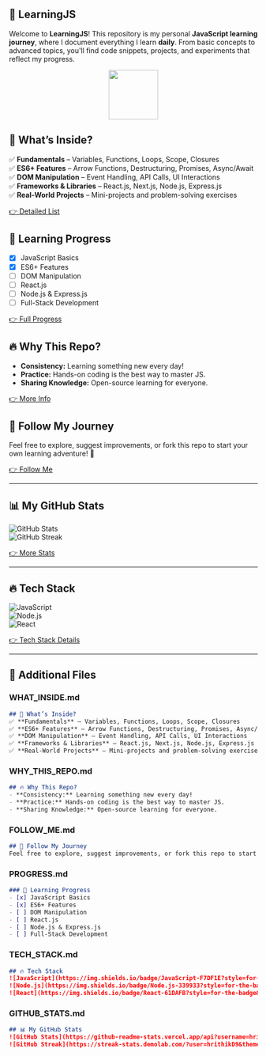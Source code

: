 ## 🚀 LearningJS  

Welcome to **LearningJS**! This repository is my personal **JavaScript learning journey**, where I document everything I learn **daily**. From basic concepts to advanced topics, you'll find code snippets, projects, and experiments that reflect my progress.  

<p align="center">
  <img src="https://media.giphy.com/media/ln7z2eWriiQAllfVcn/giphy.gif" width="100">
</p>

## 📌 What’s Inside?  
✅ **Fundamentals** – Variables, Functions, Loops, Scope, Closures  
✅ **ES6+ Features** – Arrow Functions, Destructuring, Promises, Async/Await  
✅ **DOM Manipulation** – Event Handling, API Calls, UI Interactions  
✅ **Frameworks & Libraries** – React.js, Next.js, Node.js, Express.js  
✅ **Real-World Projects** – Mini-projects and problem-solving exercises  

[👉 Detailed List](WHAT_INSIDE.md)

## 🚀 Learning Progress  
- [x] JavaScript Basics  
- [x] ES6+ Features  
- [ ] DOM Manipulation  
- [ ] React.js  
- [ ] Node.js & Express.js  
- [ ] Full-Stack Development  

[👉 Full Progress](PROGRESS.md)

## 🔥 Why This Repo?  
- **Consistency:** Learning something new every day!  
- **Practice:** Hands-on coding is the best way to master JS.  
- **Sharing Knowledge:** Open-source learning for everyone.  

[👉 More Info](WHY_THIS_REPO.md)

## 🌱 Follow My Journey  
Feel free to explore, suggest improvements, or fork this repo to start your own learning adventure! 🚀  

[👉 Follow Me](FOLLOW_ME.md)

---

## 📊 My GitHub Stats  
![GitHub Stats](https://github-readme-stats.vercel.app/api?username=hrithikD9&show_icons=true&theme=radical)  
![GitHub Streak](https://streak-stats.demolab.com/?user=hrithikD9&theme=radical)  

[👉 More Stats](GITHUB_STATS.md)

---

## 🔥 Tech Stack  
![JavaScript](https://img.shields.io/badge/JavaScript-F7DF1E?style=for-the-badge&logo=javascript&logoColor=black)  
![Node.js](https://img.shields.io/badge/Node.js-339933?style=for-the-badge&logo=nodedotjs&logoColor=white)  
![React](https://img.shields.io/badge/React-61DAFB?style=for-the-badge&logo=react&logoColor=black)  

[👉 Tech Stack Details](TECH_STACK.md)

---

## 📂 Additional Files

### **WHAT_INSIDE.md**
```md
## 📌 What’s Inside?  
✅ **Fundamentals** – Variables, Functions, Loops, Scope, Closures  
✅ **ES6+ Features** – Arrow Functions, Destructuring, Promises, Async/Await  
✅ **DOM Manipulation** – Event Handling, API Calls, UI Interactions  
✅ **Frameworks & Libraries** – React.js, Next.js, Node.js, Express.js  
✅ **Real-World Projects** – Mini-projects and problem-solving exercises  
```

### **WHY_THIS_REPO.md**
```md
## 🔥 Why This Repo?  
- **Consistency:** Learning something new every day!  
- **Practice:** Hands-on coding is the best way to master JS.  
- **Sharing Knowledge:** Open-source learning for everyone.  
```

### **FOLLOW_ME.md**
```md
## 🌱 Follow My Journey  
Feel free to explore, suggest improvements, or fork this repo to start your own learning adventure! 🚀  
```

### **PROGRESS.md**
```md
### 🚀 Learning Progress  
- [x] JavaScript Basics  
- [x] ES6+ Features  
- [ ] DOM Manipulation  
- [ ] React.js  
- [ ] Node.js & Express.js  
- [ ] Full-Stack Development  
```

### **TECH_STACK.md**
```md
## 🔥 Tech Stack  
![JavaScript](https://img.shields.io/badge/JavaScript-F7DF1E?style=for-the-badge&logo=javascript&logoColor=black)  
![Node.js](https://img.shields.io/badge/Node.js-339933?style=for-the-badge&logo=nodedotjs&logoColor=white)  
![React](https://img.shields.io/badge/React-61DAFB?style=for-the-badge&logo=react&logoColor=black)  
```

### **GITHUB_STATS.md**
```md
## 📊 My GitHub Stats  
![GitHub Stats](https://github-readme-stats.vercel.app/api?username=hrithikD9&show_icons=true&theme=radical)  
![GitHub Streak](https://streak-stats.demolab.com/?user=hrithikD9&theme=radical)